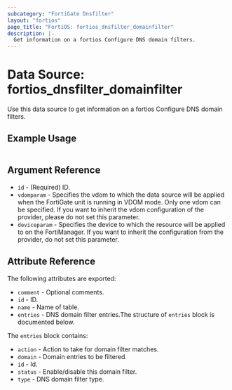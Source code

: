 ```yaml
---
subcategory: "FortiGate Dnsfilter"
layout: "fortios"
page_title: "FortiOS: fortios_dnsfilter_domainfilter"
description: |-
  Get information on a fortios Configure DNS domain filters.
---
```


# Data Source: fortios_dnsfilter_domainfilter
Use this data source to get information on a fortios Configure DNS domain filters.


## Example Usage

```hcl

```

## Argument Reference

* `id` - (Required) ID.
* `vdomparam` - Specifies the vdom to which the data source will be applied when the FortiGate unit is running in VDOM mode. Only one vdom can be specified. If you want to inherit the vdom configuration of the provider, please do not set this parameter.
* `deviceparam` - Specifies the device to which the resource will be applied to on the FortiManager. If you want to inherit the configuration from the provider, do not set this parameter.

## Attribute Reference

The following attributes are exported:

* `comment` - Optional comments.
* `id` - ID.
* `name` - Name of table.
* `entries` - DNS domain filter entries.The structure of `entries` block is documented below.

The `entries` block contains:

* `action` - Action to take for domain filter matches.
* `domain` - Domain entries to be filtered.
* `id` - Id.
* `status` - Enable/disable this domain filter.
* `type` - DNS domain filter type.
